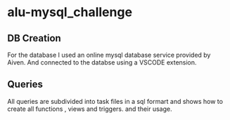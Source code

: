 # alu-mysql_challenge

## DB Creation

For the database I used an online mysql database service provided by Aiven. And connected to the databse using a VSCODE extension.

## Queries

All queries are subdivided into task files in a sql formart and shows how to create all functions , views and triggers. and their usage.

